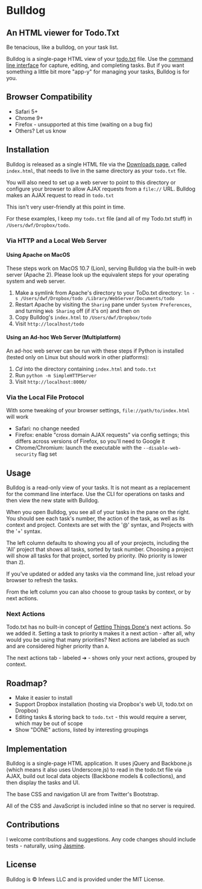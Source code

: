 # Bulldog
## An HTML viewer for Todo.Txt

Be tenacious, like a bulldog, on your task list.

Bulldog is a single-page HTML view of your [todo.txt](http://http://todotxt.com/) file. Use the [command line interface](http://https://github.com/ginatrapani/todo.txt-cli/downloads) for capture, editing, and completing tasks. But if you want something a little bit more "app-y" for managing your tasks, Bulldog is for you.

## Browser Compatibility

* Safari 5+
* Chrome 9+
* Firefox - unsupported at this time (waiting on a bug fix)
* Others? Let us know

## Installation

Bulldog is released as a single HTML file via the [Downloads page](http://github.com/infews/bulldog/downloads), called `index.html`, that needs to live in the same directory as your `todo.txt` file.

You will also need to set up a web server to point to this directory or configure your browser to allow AJAX requests from a `file://` URL. Bulldog makes an AJAX request to read in `todo.txt`

This isn't very user-friendly at this point in time. 

For these examples, I keep my `todo.txt` file (and all of my Todo.txt stuff) in `/Users/dwf/Dropbox/todo`.

### Via HTTP and a Local Web Server

#### Using Apache on MacOS

These steps work on MacOS 10.7 (Lion), serving Bulldog via the built-in web server (Apache 2). Please look up the equivalent steps for your operating system and web server.

1. Make a symlink from Apache's directory to your ToDo.txt directory: `ln -s /Users/dwf/Dropbox/todo /Library/WebServer/Documents/todo`
1. Restart Apache by visiting the `Sharing` pane under `System Preferences`, and turning `Web Sharing` off (if it's on) and then on
1. Copy Bulldog's `index.html` to `/Users/dwf/Dropbox/todo`
1. Visit `http://localhost/todo`

#### Using an Ad-hoc Web Server (Multiplatform)

An ad-hoc web server can be run with these steps if Python is installed (tested only on Linux but should work in other platforms):

1. _Cd_ into the directory containing `index.html` and `todo.txt`
1. Run `python -m SimpleHTTPServer`
1. Visit `http://localhost:8000/`

### Via the Local File Protocol

With some tweaking of your browser settings, `file://path/to/index.html` will work

* Safari: no change needed
* Firefox: enable "cross domain AJAX requests" via config settings; this differs across versions of Firefox, so you'll need to Google it
* Chrome/Chromium: launch the executable with the `--disable-web-security` flag set

## Usage

Bulldog is a read-only view of your tasks. It is not meant as a replacement for the command line interface. Use the CLI for operations on tasks and then view the new state with Bulldog.

When you open Bulldog, you see all of your tasks in the pane on the right. You should see each task's number, the action of the task, as well as its context and project. Contexts are set with the '@' syntax, and Projects with the '+' syntax.

The left column defaults to showing you all of your projects, including the 'All' project that shows all tasks, sorted by task number. Choosing a project will show all tasks for that project, sorted by priority. (No priority is lower than `Z`).

If you've updated or added any tasks via the command line, just reload your browser to refresh the tasks.

From the left column you can also choose to group tasks by context, or by next actions.

### Next Actions

Todo.txt has no built-in concept of [Getting Things Done's](http://www.davidco.com/about-gtd) next actions. So we added it. Setting a task to priority `N` makes it a next action - after all, why would you be using that many priorities? Next actions are labeled as such and are considered higher priority than `A`.

The next actions tab - labeled &#x2794; - shows only your next actions, grouped by context.

## Roadmap?

* Make it easier to install
* Support Dropbox installation (hosting via Dropbox's web UI, todo.txt on Dropbox)
* Editing tasks & storing back to `todo.txt` - this would require a server, which may be out of scope
* Show "DONE" actions, listed by interesting groupings

## Implementation

Bulldog is a single-page HTML application. It uses jQuery and Backbone.js (which means it also uses Underscore.js) to read in the todo.txt file via AJAX, build out local data objects (Backbone models & collections), and then display the tasks and UI.

The base CSS and navigation UI are from Twitter's Bootstrap.

All of the CSS and JavaScript is included inline so that no server is required.

## Contributions

I welcome contributions and suggestions. Any code changes should include tests - naturally, using [Jasmine](http://pivotal.github.com/jasmine).

## License

Bulldog is &copy; Infews LLC and is provided under the MIT License.

